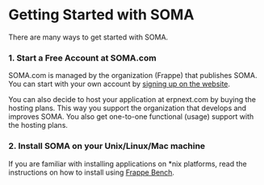 
# Getting Started with SOMA


There are many ways to get started with SOMA.


### 1. Start a Free Account at SOMA.com


SOMA.com is managed by the organization (Frappe) that publishes SOMA.
You can start with your own account by [signing up on the
website](https://erpnext.com).


You can also decide to host your application at erpnext.com by buying the
hosting plans. This way you support the organization that develops and
improves SOMA. You also get one-to-one functional (usage) support with the
hosting plans.


### 2. Install SOMA on your Unix/Linux/Mac machine


If you are familiar with installing applications on \*nix platforms, read the instructions on how to install using [Frappe Bench](https://github.com/frappe/bench).


